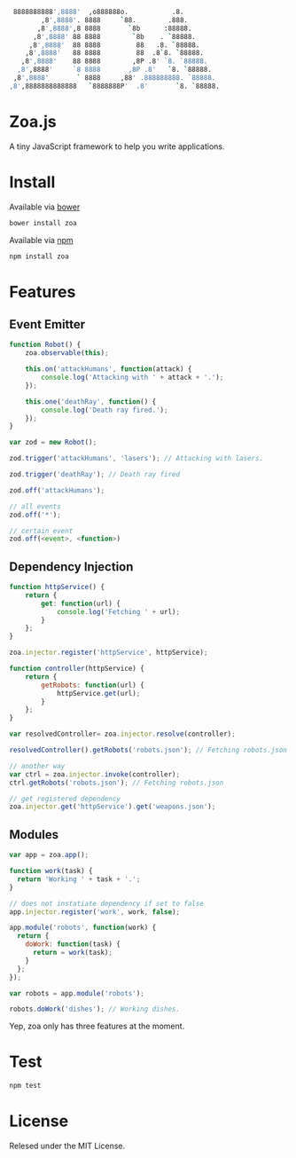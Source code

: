 ```bash
 8888888888',8888'  ,o888888o.           .8.
        ,8',8888'. 8888     `88.        .888.
       ,8',8888',8 8888       `8b      :88888.
      ,8',8888' 88 8888        `8b    . `88888.
     ,8',8888'  88 8888         88   .8. `88888.
    ,8',8888'   88 8888         88  .8`8. `88888.
   ,8',8888'    88 8888        ,8P .8' `8. `88888.
  ,8',8888'     `8 8888       ,8P .8'   `8. `88888.
 ,8',8888'       ` 8888     ,88' .888888888. `88888.
,8',8888888888888   `8888888P'  .8'       `8. `88888.
```

# Zoa.js

A tiny JavaScript framework to help you write applications.

# Install

Available via [bower](http://bower.io/)

```bash
bower install zoa
```

Available via [npm](https://www.npmjs.org/)

```bash
npm install zoa
```

# Features

## Event Emitter

```javascript
function Robot() {
    zoa.observable(this);

    this.on('attackHumans', function(attack) {
        console.log('Attacking with ' + attack + '.');
    });

    this.one('deathRay', function() {
        console.log('Death ray fired.');
    });
}

var zod = new Robot();

zod.trigger('attackHumans', 'lasers'); // Attacking with lasers.

zod.trigger('deathRay'); // Death ray fired

zod.off('attackHumans');

// all events
zod.off('*');

// certain event
zod.off(<event>, <function>)
```

## Dependency Injection

```javascript
function httpService() {
    return {
        get: function(url) {
            console.log('Fetching ' + url);
        }
    };
}

zoa.injector.register('httpService', httpService);

function controller(httpService) {
    return {
        getRobots: function(url) {
            httpService.get(url);
        }
    };
}

var resolvedController= zoa.injector.resolve(controller);

resolvedController().getRobots('robots.json'); // Fetching robots.json

// another way
var ctrl = zoa.injector.invoke(controller);
ctrl.getRobots('robots.json'); // Fetching robots.json

// get registered dependency
zoa.injector.get('httpService').get('weapons.json');
```

## Modules

```javascript
var app = zoa.app();

function work(task) {
  return 'Working ' + task + '.';
}

// does not instatiate dependency if set to false
app.injector.register('work', work, false);

app.module('robots', function(work) {
  return {
    doWork: function(task) {
      return = work(task);
    }
  };
});

var robots = app.module('robots');

robots.doWork('dishes'); // Working dishes.
```

Yep, zoa only has three features at the moment.

# Test

```bash
npm test
```

# License

Relesed under the MIT License.
